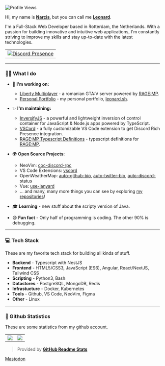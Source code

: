 ![Profile Views](https://komarev.com/ghpvc/?username=LeonardSSH&color=7C3138&style=flat-square) 

Hi, my name is **[Narcis][Greek mythology]**, but you can call me **[Leonard]**. 

I'm a Full-Stack Web Developer based in Rotterdam, the Netherlands. With a passion for building innovative and intuitive web applications, I'm constantly striving to improve my skills and stay up-to-date with the latest technologies. 

<table align="center">
  <tr>
    <td>
		<a href="https://discord.com/users/290131759159443457" target="_blank" rel="nofollow">
			<img src="https://lanyard-profile-readme.vercel.app/api/290131759159443457?idleMessage=Probably%20doing%20something%20else..." alt="Discord Presence" align="center">
		</a>
    </td>
  </tr>
</table>

---

### 👨‍💻 What I do
      
   * 💼 **I'm working on:**
      * [Liberty Multiplayer] - a romanian GTA:V server powered by [RAGE:MP].
      * [Personal Portfolio](https://github.com/leonardssh/leonard.sh) - my personal portfolio, [leonard.sh](https://leonard.sh/).
      
   * ✨ **I'm maintaining:**
      * [InversifyJS] - a powerful and lightweight inversion of control container for JavaScript & Node.js apps powered by TypeScript.
      * [VSCord] - a fully customizable VS Code extension to get Discord Rich Presence integration.
      * [RAGE:MP Typescript Definitions] - typescript definitions for [RAGE:MP].

   * 🌍 **Open Source Projects:**
      - NeoVim: [coc-discord-rpc]
      - VS Code Extensions: [vscord]
      - OpenWeatherMap: [auto-github-bio], [auto-twitter-bio], [auto-discord-status]
      - Vue: [use-lanyard]
      - ... and many, many more things you can see by exploring [my repositories]!

   * 🎓 **Learning** - new stuff about the scripty version of Java.
   * 😄 **Fun fact** - Only half of programming is coding. The other 90% is debugging.

---

### 💻 Tech Stack
These are my favorite tech stack for building all kinds of stuff.

   * **Backend** - Typescript with NestJS
   * **Frontend** - HTML5/CSS3, JavaScript (ES6), Angular, React/NextJS, Tailwind CSS
   * **Scripting** - Python3, Bash
   * **Datastores** - PostgreSQL, MongoDB, Redis
   * **Infrastucture** - Docker, Kubernetes
   * **Tools** - Github, VS Code, NeoVim, Figma
   * **Other** - Linux

---

### 🧾 Github Statistics
These are some statistics from my github account.

<table>
	<tr>
		<td align="center" style="padding=0;width=50%;">
			<img align="center" style="padding=0;" src="https://github-readme-stats-eight-theta.vercel.app/api?username=leonardssh&show_icons=true&include_all_commits=true&count_private=true&bg_color=1c1c1c&hide_border=true&text_color=ffffff&title_color=c3002f&icon_color=c3002f&hide_title=true" />
		</td>
		<td align="center" style="padding=0;width=50%;">
			<img align="center" style="padding=0;" src="https://github-readme-stats.quantumlytangled.vercel.app/api/top-langs/?username=LeonardSSH&layout=compact&bg_color=1c1c1c&hide_border=true&text_color=ffffff&title_color=c3002f&icon_color=c3002f&hide_title=true&count_private=true&extra=inversify/InversifyJS;ragempcommunity/ragemp-types;openmultiplayer/web;liberty-mp/ng-select,ng2-tooltip-directive,angular-fontawesome,ngx-smooth-dnd,smooth-dnd" />
		</td>
	</tr>
</table>

> Provided by **[GitHub Readme Stats]**

<a rel="me" href="https://mas.to/@leonardssh">Mastodon</a>

[Leonard]:                 https://en.wikipedia.org/wiki/Leonard

[InversifyJS]:             https://github.com/inversify
[Atlas]:                   https://github.com/abstractFlo/atlas
[RAGE:MP]:                 https://rage.mp

[use-lanyard]:             https://github.com/LeonardSSH/use-lanyard

[`discord`]:               https://discord.com/

[ValetDiscordBot]:         https://github.com/ValetDiscordBot
[Liberty Multiplayer]:     https://github.com/liberty-mp
[RYSE Multiplayer]:        https://github.com/rysemultiplayer
[Skippy]:                  https://github.com/skippybot

[my repositories]:         https://github.com/LeonardSSH?tab=repositories

[coc-discord-rpc]:         https://github.com/LeonardSSH/coc-discord-rpc
[vscord]:                  https://github.com/LeonardSSH/vscord
[VSCord]:                  https://github.com/LeonardSSH/vscord
[auto-github-bio]:         https://github.com/LeonardSSH/auto-github-bio
[auto-twitter-bio]:        https://github.com/LeonardSSH/auto-twitter-bio
[auto-discord-status]:     https://github.com/LeonardSSH/auto-discord-status

[RAGEMP]:                  https://rage.mp/
[RAGE:MP Typescript Definitions]: https://github.com/ragempcommunity/ragemp-types

[Instagram]:               https://www.instagram.com/leonardssh22/
[Twitter]:                 https://twitter.com/leonardssh_22
[DevTo]:                   https://dev.to/leonardssh
[Discord]:                 https://discord.com/users/290131759159443457
[Gmail]:                   mailto:contact@leonard.sh
[Facebook]:                https://www.facebook.com/leonardssh22
[YouTube]:                 https://www.youtube.com/LeonardSSH
[Twitch]:                  https://www.twitch.tv/leonardssh22
[Steam]:                   https://steamcommunity.com/id/leonardssh/
[Spotify]:                 https://open.spotify.com/user/dwte9evqj8dph3ke924c7olpt

[HTML5]:                   https://developer.mozilla.org/en-US/docs/Web/HTML
[CSS3]:                    https://developer.mozilla.org/en-US/docs/Web/CSS
[PHP]:                     https://www.php.net/
[Node.js]:                 https://nodejs.org/en/
[JS]:                      https://developer.mozilla.org/en-US/docs/Web/JavaScript
[TS]:                      https://www.typescriptlang.org/
[Sass]:                    https://sass-lang.com/
[Vue.js]:                  https://vuejs.org/

[Git]:                     https://git-scm.com/
[npm]:                     https://npmjs.com
[MySQL]:                   https://www.mysql.com/
[MongoDB]:                 https://www.mongodb.com/
[PostgreSQL]:              https://www.postgresql.org/
[NeoVim]:                  https://neovim.io/
[VSCode Insiders]:         https://code.visualstudio.com/insiders/
[Sublime Text 3]:          https://www.sublimetext.com/
[Bash]:                    https://www.gnu.org/software/bash/
[Bootstrap]:               https://getbootstrap.com
[Webpack]:                 https://webpack.js.org
[Nuxt.js]:                 https://nuxtjs.org/
[Photoshop]:               https://www.photoshop.com/en
[Illustrator]:             https://www.adobe.com/in/products/illustrator.html
[Linux]:                   https://www.linux.org/
[Redis]:                   https://redis.io/

[`manele playlist`]:       https://open.spotify.com/playlist/329xtb1CReijERQqI6dJCV?si=Lhlzc7MGT2yTmI4V46tarA
[Leaks-Profile]:           https://www.leaks.ro/profile/8-leonard/
[GitHub Readme Stats]:     https://github.com/anuraghazra/github-readme-stats
[Greek mythology]:         https://en.wikipedia.org/wiki/Narcissus_(mythology)    

[openweathermap.org]:      https://openweathermap.org/
